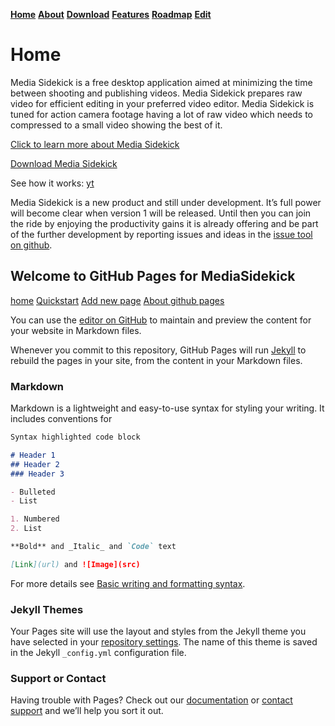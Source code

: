 [__Home__](https://ewoudwijma.github.io/MediaSidekick/)
[__About__](about.md)
[__Download__](download.md)
[__Features__](features.md)
[__Roadmap__](roadmap.md)
[__Edit__](https://github.com/ewoudwijma/MediaSidekick/edit/gh-pages/index.md)

<link rel="shortcut icon" type="image/png" href="fiprelogo.ico">

# Home

Media Sidekick is a free desktop application aimed at minimizing the time between shooting and publishing videos. Media Sidekick prepares raw video for efficient editing in your preferred video editor. Media Sidekick is tuned for action camera footage having a lot of raw video which needs to compressed to a small video showing the best of it.

[Click to learn more about Media Sidekick](about.md)

[Download Media Sidekick](about.md)

See how it works:
[yt](https://www.youtube.com/embed/gKcK0U6PNyI?feature=oembed)


Media Sidekick is a new product and still under development. It’s full power will become clear when version 1 will be released. Until then you can join the ride by enjoying the productivity gains it is already offering and be part of the further development by reporting issues and ideas in the [issue tool on github](https://github.com/ewoudwijma/MediaSidekick/issues).




## Welcome to GitHub Pages for MediaSidekick

[home](https://ewoudwijma.github.io/MediaSidekick/)
[Quickstart](https://docs.github.com/en/pages/quickstart)
[Add new page](https://docs.github.com/en/pages/setting-up-a-github-pages-site-with-jekyll/adding-content-to-your-github-pages-site-using-jekyll#about-content-in-jekyll-sites)
[About github pages](https://docs.github.com/en/pages/getting-started-with-github-pages/about-github-pages#publishing-sources-for-github-pages-sites)


You can use the [editor on GitHub](https://github.com/ewoudwijma/MediaSidekick/edit/gh-pages/index.md) to maintain and preview the content for your website in Markdown files.

Whenever you commit to this repository, GitHub Pages will run [Jekyll](https://jekyllrb.com/) to rebuild the pages in your site, from the content in your Markdown files.

### Markdown

Markdown is a lightweight and easy-to-use syntax for styling your writing. It includes conventions for

```markdown
Syntax highlighted code block

# Header 1
## Header 2
### Header 3

- Bulleted
- List

1. Numbered
2. List

**Bold** and _Italic_ and `Code` text

[Link](url) and ![Image](src)
```

For more details see [Basic writing and formatting syntax](https://docs.github.com/en/github/writing-on-github/getting-started-with-writing-and-formatting-on-github/basic-writing-and-formatting-syntax).

### Jekyll Themes

Your Pages site will use the layout and styles from the Jekyll theme you have selected in your [repository settings](https://github.com/ewoudwijma/MediaSidekick/settings/pages). The name of this theme is saved in the Jekyll `_config.yml` configuration file.

### Support or Contact

Having trouble with Pages? Check out our [documentation](https://docs.github.com/categories/github-pages-basics/) or [contact support](https://support.github.com/contact) and we’ll help you sort it out.

